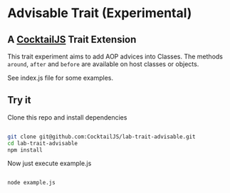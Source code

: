 # Advisable Trait (Experimental)
## A [CocktailJS](http://cocktailjs.github.io) Trait Extension

This trait experiment aims to add AOP advices into Classes.
The methods `around`, `after` and `before` are available on host classes or objects.

See index.js file for some examples.

## Try it

Clone this repo and install dependencies

````bash

git clone git@github.com:CocktailJS/lab-trait-advisable.git 
cd lab-trait-advisable
npm install

````

Now just execute example.js

````bash

node example.js

````
